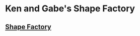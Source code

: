 # Ken and Gabe's Shape Factory
## [Shape Factory](https://g-linski.github.io/shape-factory-ken-gabe/)